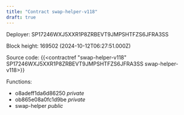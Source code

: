 ```yaml
---
title: "Contract swap-helper-v118"
draft: true
---
```

Deployer: SP17246WXJ5XXR1P8ZRBEVT9JMPSHTFZS6JFRA3SS


 



Block height: 169502 (2024-10-12T06:27:51.000Z)

Source code: {{<contractref "swap-helper-v118" SP17246WXJ5XXR1P8ZRBEVT9JMPSHTFZS6JFRA3SS swap-helper-v118>}}

Functions:

* o8adeff1da6d86250 _private_
* ob865e08a0fc1d9be _private_
* swap-helper _public_
